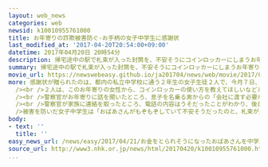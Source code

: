 ```yaml
---
layout: web_news
categories: web
newsid: k10010955761000
title: お年寄りの詐欺被害防ぐ-お手柄の女子中学生に感謝状
last_modified_at: '2017-04-20T20:54:00+09:00'
datetime: 2017年04月20日 20時54分
description: 帰宅途中の駅で札束が入った封筒を、不安そうにコインロッカーにしまうお年寄りを目撃した女子中学生２人が、とっさの判断で“詐欺にあったのではないか”と警察官に知らせ被害を未然に防いだとして、警視庁から感謝状が贈られました。
summary: 帰宅途中の駅で札束が入った封筒を、不安そうにコインロッカーにしまうお年寄りを目撃した女子中学生２人が、とっさの判断で“詐欺にあったのではないか”と警察官に知らせ被害を未然に防いだとして、警視庁から感謝状が贈られました。
movie_url: https://newswebeasy.github.io/ja201704/news/web/movie/2017/04/21/k10010955761000.mp4
more: 感謝状が贈られたのは、都内の私立中学校に通う２年生の女子生徒２人で、今月７日、帰宅途中だったＪＲ品川駅で出会った静岡県の７０代の女性を詐欺の被害から未然に防ぎました。<br
  /><br />２人は、このお年寄りの女性から、コインロッカーの使い方を教えてほしいなどと声をかけられ手伝っていたところ、中にしまおうとしていた封筒の中に、札束が一瞬見えたことから、“詐欺にあったのではないか”と、とっさに判断し近くにいた警察官に知らせました。<br
  /><br />警察官がお年寄りに話を聞いたところ、息子を名乗る男からの「会社に渡す必要があるので３００万円を準備してロッカーに預けてほしい」という電話の内容を信じ込み、新幹線に乗って品川駅を訪れていたことがわかりました。<br
  /><br />警察官が家族に連絡を取ったところ、電話の内容はうそだったことがわかり、後日お年寄りと息子からの感謝の手紙が２人に届いたということです。<br /><br
  />被害を防いだ女子中学生は「おばあさんがもぞもぞしていて不安そうだったのと、札束が見えたので、詐欺ではないかと思いました。詐欺の現場に居合わせたのは初めてで動揺しましたが、この経験を生かして今後も人の役に立ちたいです」と話していました。
body:
- text: ''
  title: ''
easy_news_url: /news/easy/2017/04/21/お金をとられそうになったおばあさんを中学生が助ける/
source_url: http://www3.nhk.or.jp/news/html/20170420/k10010955761000.html
...
```

